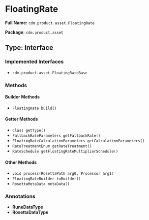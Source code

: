 # FloatingRate

**Full Name:** `cdm.product.asset.FloatingRate`

**Package:** `cdm.product.asset`

## Type: Interface

### Implemented Interfaces

- `cdm.product.asset.FloatingRateBase`

### Methods

#### Builder Methods

- `FloatingRate build()`

#### Getter Methods

- `Class getType()`
- `FallbackRateParameters getFallbackRate()`
- `FloatingRateCalculationParameters getCalculationParameters()`
- `RateTreatmentEnum getRateTreatment()`
- `RateSchedule getFloatingRateMultiplierSchedule()`

#### Other Methods

- `void process(RosettaPath arg0, Processor arg1)`
- `FloatingRateBuilder toBuilder()`
- `RosettaMetaData metaData()`

### Annotations

- **RuneDataType**
- **RosettaDataType**

